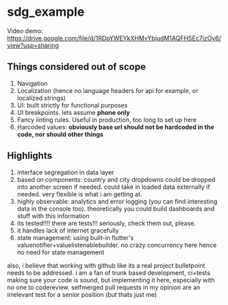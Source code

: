 # sdg_example

Video demo: https://drive.google.com/file/d/1RDpYWEYkXHMvYbjudM1AQFHSEc7izOy6/view?usp=sharing

## Things considered out of scope
1. Navigation
2. Localization (hence no language headers for api for example, or localized strings)
3. UI: built strictly for functional purposes
4. UI breakpoints. lets assume **phone only**
5. Fancy linting rules. Useful in production, too long to set up here
6. Harcoded values: **obviously base url should not be hardcoded in the code, nor should other things**

## Highlights
1. interface segregation in data layer
2. based on components: country and city dropdowns could be dropped into another screen if needed. could take in loaded data externally if needed. very flexible is what i am getting at.
3. highly observable: analytics and error logging (you can find interesting data in the console too). theoretically you could build dashboards and stuff with this information
4. its tested!!!! there are tests!!! seriously, check them out, please.
5. it handles lack of internet gracefully
6. state management: using built-in flutter's valuenotifier+valuelistenablebuilder. no crazy concurrency here hence no need for state management

also, i believe that working with github like its a real project bulletpoint needs to be addressed.
i am a fan of trunk based development, ci+tests making sure your code is sound, but implementing it here, especially with no one to codereview. selfmerged pull requests in my opinion are an irrelevant test for a senior position (but thats just me)
